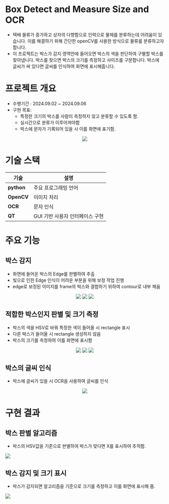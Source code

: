 # Box Detect and Measure Size and OCR
- 택배 물류가 증가하고 상자의 다향함으로 인력으로 물체를 분류하는데 어려움이 있습니다. 이를 해결하기 위해 간단한 openCV를 사용한 방식으로 물류를 분류하고자 합니다.
- 이 프로젝트는 박스가 감지 영역안에 들어오면 박스의 색을 판단하여 구별할 박스를 찾아냅니다. 박스를 찾으면 박스의 크기를 측정하고 사이즈를 구분합니다. 박스에 글씨가 써 있다면 글씨를 인식하여 화면에 표시해줍니다.


# 프로젝트 개요
- 수행기간 : 2024.09.02 ~ 2024.09.06
- 구현 목표:
  - 특정한 크기의 박스를 사람이 측정하지 않고 분류할 수 있도록 함.
  - 실시간으로 분류가 이루어져야함
  - 박스에 문자가 기록되어 있을 시 이를 화면에 표기함.
<p align="center">
<img src="./box_detect_image_and_video/택배물류.jpg">
</p>

# 기술 스택
|기술          |설명                            |
|--------------|--------------------------------|
|**python**    | 주요 프로그래밍 언어            |
|**OpenCV**    | 이미지 처리                    |
|**OCR**       | 문자 인식                      |
|**QT**        | GUI 기반 사용자 인터페이스 구현  |

# 주요 기능

## 박스 감지
- 화면에 들어온 박스의 Edge를 판별하여 추출
- 빛으로 인한 Edge 인식이 어려운 부분을 위해 보정 작업 진행
- edge로 보정된 이미지를 frame의 박스와 결합하기 위하여 contour로 내부 채움
<p align="center">
<img src="./box_detect_image_and_video/binary image.PNG">
<img src="./box_detect_image_and_video/fill box.PNG">
<img src="./box_detect_image_and_video/replace box.PNG">
</p>

## 적합한 박스인지 판별 및 크기 측정
- 박스의 색을 HSV로 바꿔 특정한 색이 들어올 시 rectangle 표시
- 다른 박스가 들어올 시 rectangle 생성하지 않음
- 박스의 크기를 측정하여 이를 화면에 표시함
<p align="center">
<img src="./box_detect_image_and_video/HSV Range.PNG">
<img src="./box_detect_image_and_video/hsv roi image.PNG">
<img src="./box_detect_image_and_video/capture image.PNG">
</p>

## 박스의 글씨 인식
- 박스에 글씨가 있을 시 OCR을 사용하여 글씨를 인식
<p align="center">
<img src="./box_detect_image_and_video/capture_image_20240904_194452_with_text.png">
</p>

# 구현 결과
## 박스 판별 알고리즘
- 박스의 HSV값을 기준으로 판별하여 박스가 맞다면 X를 표시하여 추적함.
<p align="left">
<img src="./box_detect_image_and_video/box_select.gif">
</p>

## 박스 감지 및 크기 표시
- 박스가 감지되면 알고리즘을 기준으로 크기를 측정하고 이를 화면에 표시해 줌.
<p align="left">
<img src="./box_detect_image_and_video/box_detect.gif">
</p>
